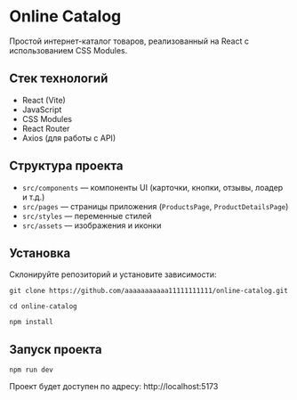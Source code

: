 # Online Catalog

Простой интернет-каталог товаров, реализованный на React с использованием CSS Modules.  

## Стек технологий

- React (Vite)
- JavaScript
- CSS Modules
- React Router
- Axios (для работы с API)

## Структура проекта

- `src/components` — компоненты UI (карточки, кнопки, отзывы, лоадер и т.д.)
- `src/pages` — страницы приложения (`ProductsPage`, `ProductDetailsPage`)
- `src/styles` — переменные стилей
- `src/assets` — изображения и иконки

## Установка

Склонируйте репозиторий и установите зависимости:
```
git clone https://github.com/aaaaaaaaaaa11111111111/online-catalog.git
```
```
cd online-catalog
```
```
npm install
```

## Запуск проекта

```
npm run dev
```
Проект будет доступен по адресу: http://localhost:5173